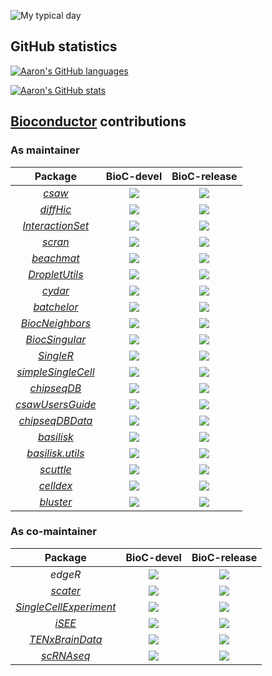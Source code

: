 ![My typical day](https://data.whicdn.com/images/191120579/original.gif)

## GitHub statistics

[![Aaron's GitHub languages](https://github-readme-stats.vercel.app/api/top-langs?username=LTLA&layout=compact)](https://github.com/anuraghazra/github-readme-stats)

[![Aaron's GitHub stats](https://github-readme-stats.vercel.app/api?username=LTLA)](https://github.com/anuraghazra/github-readme-stats)

## [Bioconductor](https://bioconductor.org) contributions

### As maintainer

| Package | BioC-devel | BioC-release |
|:----------------:|:----------------:|:----------------:|
| [_csaw_](https://github.com/LTLA/csaw) | [![](http://bioconductor.org/shields/build/devel/bioc/csaw.svg)](http://bioconductor.org/checkResults/devel/bioc-LATEST/csaw) |[![](http://bioconductor.org/shields/build/release/bioc/csaw.svg)](http://bioconductor.org/checkResults/release/bioc-LATEST/csaw) |
| [_diffHic_](https://github.com/LTLA/diffHic) | [![](http://bioconductor.org/shields/build/devel/bioc/diffHic.svg)](http://bioconductor.org/checkResults/devel/bioc-LATEST/diffHic) |[![](http://bioconductor.org/shields/build/release/bioc/diffHic.svg)](http://bioconductor.org/checkResults/release/bioc-LATEST/diffHic) |
| [_InteractionSet_](https://github.com/LTLA/InteractionSet) | [![](http://bioconductor.org/shields/build/devel/bioc/InteractionSet.svg)](http://bioconductor.org/checkResults/devel/bioc-LATEST/InteractionSet) |[![](http://bioconductor.org/shields/build/release/bioc/InteractionSet.svg)](http://bioconductor.org/checkResults/release/bioc-LATEST/InteractionSet) |
| [_scran_](https://github.com/MarioniLab/scran) | [![](http://bioconductor.org/shields/build/devel/bioc/scran.svg)](http://bioconductor.org/checkResults/devel/bioc-LATEST/scran) | [![](http://bioconductor.org/shields/build/release/bioc/scran.svg)](http://bioconductor.org/checkResults/release/bioc-LATEST/scran) |
| [_beachmat_](https://github.com/LTLA/beachmat) | [![](http://bioconductor.org/shields/build/devel/bioc/beachmat.svg)](http://bioconductor.org/checkResults/devel/bioc-LATEST/beachmat) | [![](http://bioconductor.org/shields/build/release/bioc/beachmat.svg)](http://bioconductor.org/checkResults/release/bioc-LATEST/beachmat) |
| [_DropletUtils_](https://github.com/MarioniLab/DropletUtils) | [![](http://bioconductor.org/shields/build/devel/bioc/DropletUtils.svg)](http://bioconductor.org/checkResults/devel/bioc-LATEST/DropletUtils) | [![](http://bioconductor.org/shields/build/release/bioc/DropletUtils.svg)](http://bioconductor.org/checkResults/release/bioc-LATEST/DropletUtils) |
| [_cydar_](https://github.com/MarioniLab/cydar) | [![](http://bioconductor.org/shields/build/devel/bioc/cydar.svg)](http://bioconductor.org/checkResults/devel/bioc-LATEST/cydar) | [![](http://bioconductor.org/shields/build/release/bioc/cydar.svg)](http://bioconductor.org/checkResults/release/bioc-LATEST/cydar) |
| [_batchelor_](https://github.com/LTLA/batchelor) | [![](http://bioconductor.org/shields/build/devel/bioc/batchelor.svg)](http://bioconductor.org/checkResults/devel/bioc-LATEST/batchelor) | [![](http://bioconductor.org/shields/build/release/bioc/batchelor.svg)](http://bioconductor.org/checkResults/release/bioc-LATEST/batchelor) |
| [_BiocNeighbors_](https://github.com/LTLA/BiocNeighbors) | [![](http://bioconductor.org/shields/build/devel/bioc/BiocNeighbors.svg)](http://bioconductor.org/checkResults/devel/bioc-LATEST/BiocNeighbors) | [![](http://bioconductor.org/shields/build/release/bioc/BiocNeighbors.svg)](http://bioconductor.org/checkResults/release/bioc-LATEST/BiocNeighbors) |
| [_BiocSingular_](https://github.com/LTLA/BiocSingular) | [![](http://bioconductor.org/shields/build/devel/bioc/BiocSingular.svg)](http://bioconductor.org/checkResults/devel/bioc-LATEST/BiocSingular) | [![](http://bioconductor.org/shields/build/release/bioc/BiocSingular.svg)](http://bioconductor.org/checkResults/release/bioc-LATEST/BiocSingular) |
| [_SingleR_](https://github.com/LTLA/SingleR) | [![](http://bioconductor.org/shields/build/devel/bioc/SingleR.svg)](http://bioconductor.org/checkResults/devel/bioc-LATEST/SingleR) | [![](http://bioconductor.org/shields/build/release/bioc/SingleR.svg)](http://bioconductor.org/checkResults/release/bioc-LATEST/SingleR) |
| [_simpleSingleCell_](https://github.com/MarioniLab/simpleSingleCell) | [![](http://bioconductor.org/shields/build/devel/workflows/simpleSingleCell.svg)](http://bioconductor.org/checkResults/devel/workflows-LATEST/simpleSingleCell) | [![](http://bioconductor.org/shields/build/release/workflows/simpleSingleCell.svg)](http://bioconductor.org/checkResults/release/workflows-LATEST/simpleSingleCell) |
| [_chipseqDB_](https://github.com/LTLA/chipseqDB) | [![](http://bioconductor.org/shields/build/devel/workflows/chipseqDB.svg)](http://bioconductor.org/checkResults/devel/workflows-LATEST/chipseqDB) | [![](http://bioconductor.org/shields/build/release/workflows/chipseqDB.svg)](http://bioconductor.org/checkResults/release/workflows-LATEST/chipseqDB) |
| [_csawUsersGuide_](https://github.com/LTLA/csawUsersGuide) | [![](http://bioconductor.org/shields/build/devel/workflows/csawUsersGuide.svg)](http://bioconductor.org/checkResults/devel/workflows-LATEST/csawUsersGuide) | [![](http://bioconductor.org/shields/build/release/workflows/csawUsersGuide.svg)](http://bioconductor.org/checkResults/release/workflows-LATEST/csawUsersGuide) |
| [_chipseqDBData_](https://github.com/LTLA/chipseqDBData) | [![](http://bioconductor.org/shields/build/devel/data-experiment/chipseqDBData.svg)](http://bioconductor.org/checkResults/devel/data-experiment-LATEST/chipseqDBData) | [![](http://bioconductor.org/shields/build/release/data-experiment/chipseqDBData.svg)](http://bioconductor.org/checkResults/release/data-experiment-LATEST/chipseqDBData) |
| [_basilisk_](https://github.com/LTLA/basilisk) | [![](http://bioconductor.org/shields/build/devel/bioc/basilisk.svg)](http://bioconductor.org/checkResults/devel/bioc-LATEST/basilisk) | [![](http://bioconductor.org/shields/build/release/bioc/basilisk.svg)](http://bioconductor.org/checkResults/release/bioc-LATEST/basilisk) |
| [_basilisk.utils_](https://github.com/LTLA/basilisk.utils) | [![](http://bioconductor.org/shields/build/devel/bioc/basilisk.utils.svg)](http://bioconductor.org/checkResults/devel/bioc-LATEST/basilisk.utils) | [![](http://bioconductor.org/shields/build/release/bioc/basilisk.utils.svg)](http://bioconductor.org/checkResults/release/bioc-LATEST/basilisk.utils) |
| [_scuttle_](https://github.com/LTLA/scuttle) | [![](http://bioconductor.org/shields/build/devel/bioc/scuttle.svg)](http://bioconductor.org/checkResults/devel/bioc-LATEST/scuttle) | [![](http://bioconductor.org/shields/build/release/bioc/scuttle.svg)](http://bioconductor.org/checkResults/release/bioc-LATEST/scuttle) |
| [_celldex_](https://github.com/LTLA/celldex) | [![](http://bioconductor.org/shields/build/devel/bioc/celldex.svg)](http://bioconductor.org/checkResults/devel/bioc-LATEST/celldex) | [![](http://bioconductor.org/shields/build/release/bioc/celldex.svg)](http://bioconductor.org/checkResults/release/bioc-LATEST/celldex) |
| [_bluster_](https://github.com/LTLA/bluster) | [![](http://bioconductor.org/shields/build/devel/bioc/bluster.svg)](http://bioconductor.org/checkResults/devel/bioc-LATEST/bluster) | [![](http://bioconductor.org/shields/build/release/bioc/bluster.svg)](http://bioconductor.org/checkResults/release/bioc-LATEST/bluster) |

### As co-maintainer

| Package | BioC-devel | BioC-release |
|:----------------:|:----------------:|:----------------:|
| _edgeR_ | [![](http://bioconductor.org/shields/build/devel/bioc/edgeR.svg)](http://bioconductor.org/checkResults/devel/bioc-LATEST/edgeR) | [![](http://bioconductor.org/shields/build/release/bioc/edgeR.svg)](http://bioconductor.org/checkResults/release/bioc-LATEST/edgeR) |
| [_scater_](https://github.com/davismcc/scater) | [![](http://bioconductor.org/shields/build/devel/bioc/scater.svg)](http://bioconductor.org/checkResults/devel/bioc-LATEST/scater) | [![](http://bioconductor.org/shields/build/release/bioc/scater.svg)](http://bioconductor.org/checkResults/release/bioc-LATEST/scater) |
| [_SingleCellExperiment_](https://github.com/drisso/SingleCellExperiment) | [![](http://bioconductor.org/shields/build/devel/bioc/SingleCellExperiment.svg)](http://bioconductor.org/checkResults/devel/bioc-LATEST/SingleCellExperiment) | [![](http://bioconductor.org/shields/build/release/bioc/SingleCellExperiment.svg)](http://bioconductor.org/checkResults/release/bioc-LATEST/SingleCellExperiment) |
| [_iSEE_](https://github.com/csoneson/iSEE) | [![](http://bioconductor.org/shields/build/devel/bioc/iSEE.svg)](http://bioconductor.org/checkResults/devel/bioc-LATEST/iSEE) | [![](http://bioconductor.org/shields/build/release/bioc/iSEE.svg)](http://bioconductor.org/checkResults/release/bioc-LATEST/iSEE) |
| [_TENxBrainData_](https://github.com/Bioconductor/TENxBrainData) | [![](http://bioconductor.org/shields/build/devel/data-experiment/TENxBrainData.svg)](http://bioconductor.org/checkResults/devel/data-experiment-LATEST/TENxBrainData) | [![](http://bioconductor.org/shields/build/release/data-experiment/TENxBrainData.svg)](http://bioconductor.org/checkResults/release/data-experiment-LATEST/TENxBrainData) |
| [_scRNAseq_](https://github.com/LTLA/scRNAseq) | [![](http://bioconductor.org/shields/build/devel/data-experiment/scRNAseq.svg)](http://bioconductor.org/checkResults/devel/data-experiment-LATEST/scRNAseq) | [![](http://bioconductor.org/shields/build/release/data-experiment/scRNAseq.svg)](http://bioconductor.org/checkResults/release/data-experiment-LATEST/scRNAseq) |
